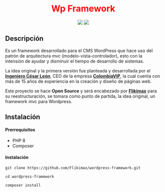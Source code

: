 <h1 align="center" style="color: red !important;">Wp Framework</h1>

<p align="center">
<a href="https://flikimax.com/wp-content/projects/wordpress-framework/wordpress-framework.zip" target="_blank"><img src="https://flikimax.com/wp-content/projects/wordpress-framework/download.svg" /></a> <a href="https://github.com/Flikimax/wordpress-framework/blob/main/license.txt" target="_blank"><img src="https://flikimax.com/wp-content/projects/wordpress-framework/license.svg" /></a>
</p>

## Descripción

<p>Es un framework desarrollado para el CMS WordPress que hace uso del patrón de arquitectura mvc (modelo-vista-controlador), esto con la intensión de ayudar y disminuir el tiempo de desarrollo de sistemas.

La idea original y la primera versión fue planteada y desarrollada por el <strong><a href="https://www.linkedin.com/in/ingenieroleon">Ingeniero César León</a></strong>, CEO de la empresa <strong><a href="https://colombiavip.com">ColombiaVIP</a></strong>, la cual cuenta con más de 15 años de experiencia en la creación y diseño de páginas web.

Este proyecto se hace <strong>Open Source</strong> y será encabezado por <strong><a href="https://flikimax.com">Flikimax</a></strong> para su reestructuración, se tomara como punto de partida, la idea original, un framework mvc para Wordpress.</p>

## Instalación

#### Prerrequisitos

- PHP 8
- Composer

#### Instalación

```
git clone https://github.com/Flikimax/wordpress-framework.git
```

```
cd wordpress-framework
```

```
composer install
```
